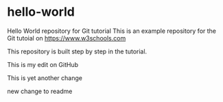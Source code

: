 # hello-world
Hello World repository for Git tutorial
This is an example repository for the Git tutoial on https://www.w3schools.com

This repository is built step by step in the tutorial. 

This is my edit on GitHub

This is yet another change

new change to readme